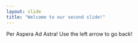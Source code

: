 ```yaml
---
layout: slide
title: "Welcome to our second slide!"
---
```

Per Aspera Ad Astra!
Use the left arrow to go back!

